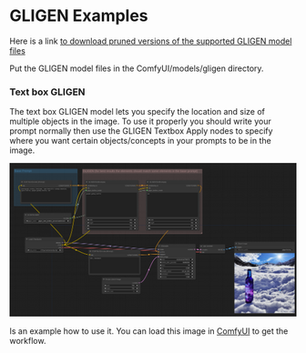 # GLIGEN Examples

Here is a link [to download pruned versions of the supported GLIGEN model files](https://huggingface.co/comfyanonymous/GLIGEN_pruned_safetensors/tree/main)

Put the GLIGEN model files in the ComfyUI/models/gligen directory.

### Text box GLIGEN

The text box GLIGEN model lets you specify the location and size of multiple objects in the image. To use it properly you should write your prompt normally then use the GLIGEN Textbox Apply nodes to specify where you want certain objects/concepts in your prompts to be in the image.

![Example](gligen_textbox_example.png)

Is an example how to use it. You can load this image in [ComfyUI](https://github.com/comfyanonymous/ComfyUI) to get the workflow.

